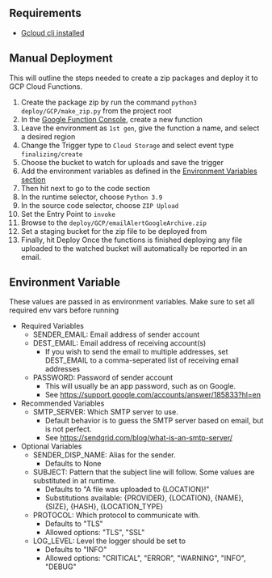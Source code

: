 ## Requirements

* [Gcloud cli installed](https://cloud.google.com/sdk/docs/install)

## Manual Deployment

This will outline the steps needed to create a zip packages and deploy it to GCP Cloud Functions.

1. Create the package zip by run the command `python3 deploy/GCP/make_zip.py` from the project root
2. In the [Google Function Console](https://console.cloud.google.com/functions/list), create a new function
3. Leave the environment as `1st gen`, give the function a name, and select a desired region
4. Change the Trigger type to `Cloud Storage` and select event type `finalizing/create`
5. Choose the bucket to watch for uploads and save the trigger
6. Add the environment variables as defined in
   the [Environment Variables section](/README.md#runtime_environment_variables)
7. Then hit next to go to the code section
8. In the runtime selector, choose `Python 3.9`
9. In the source code selector, choose `ZIP Upload`
10. Set the Entry Point to `invoke`
11. Browse to the `deploy/GCP/emailAlertGoogleArchive.zip`
12. Set a staging bucket for the zip file to be deployed from
13. Finally, hit Deploy
    Once the functions is finished deploying any file uploaded to the watched bucket will automatically be
    reported in an email.

## Environment Variable
These values are passed in as environment variables. Make sure to set all required env vars before running

* Required Variables
    * SENDER_EMAIL: Email address of sender account
    * DEST_EMAIL: Email address of receiving account(s)
        * If you wish to send the email to multiple addresses, set DEST_EMAIL to a comma-seperated list of receiving email addresses
    * PASSWORD: Password of sender account
        * This will usually be an app password, such as on Google.
        * See https://support.google.com/accounts/answer/185833?hl=en
* Recommended Variables
    * SMTP_SERVER: Which SMTP server to use.
        * Default behavior is to guess the SMTP server based on email, but is not perfect.
        * See https://sendgrid.com/blog/what-is-an-smtp-server/
* Optional Variables
    * SENDER_DISP_NAME: Alias for the sender.
        * Defaults to None
    * SUBJECT: Pattern that the subject line will follow. Some values are substituted in at runtime.
        * Defaults to "A file was uploaded to {LOCATION}!"
        * Substitutions available: {PROVIDER}, {LOCATION}, {NAME}, {SIZE}, {HASH}, {LOCATION_TYPE}
    * PROTOCOL: Which protocol to communicate with.
        * Defaults to "TLS"
        * Allowed options: "TLS", "SSL"
    * LOG_LEVEL: Level the logger should be set to
        * Defaults to "INFO"
        * Allowed options: "CRITICAL", "ERROR", "WARNING", "INFO", "DEBUG"